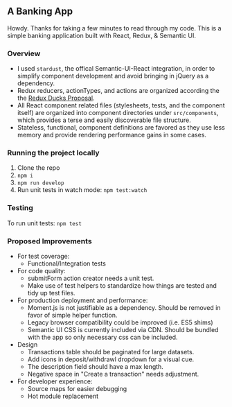 ## A Banking App
Howdy. Thanks for taking a few minutes to read through my code. This is a simple banking application built with React, Redux, & Semantic UI.

### Overview
- I used `stardust`, the offical Semantic-UI-React integration, in order to simplify component development and avoid bringing in jQuery as a dependency.
- Redux reducers, actionTypes, and actions are organized according the the [Redux Ducks Proposal](https://github.com/erikras/ducks-modular-redux).
- All React component related files (stylesheets, tests, and the component itself) are organized into component directories under `src/components`, which provides a terse and easily discoverable file structure.
- Stateless, functional, component definitions are favored as they use less memory and provide rendering performance gains in some cases.


### Running the project locally
1. Clone the repo
2. `npm i`
3. `npm run develop`
4. Run unit tests in watch mode: `npm test:watch`


### Testing
To run unit tests:
`npm test`

### Proposed Improvements
- For test coverage:
  - Functional/Integration tests
- For code quality:
  - submitForm action creator needs a unit test.
  - Make use of test helpers to standardize how things are tested and tidy up test files.
- For production deployment and performance:
  - Moment.js is not justifiable as a dependency. Should be removed in favor of simple helper function.
  - Legacy browser compatibility could be improved (i.e. ES5 shims)
  - Semantic UI CSS is currently included via CDN. Should be bundled with the app so only necessary css can be included. 
- Design
  - Transactions table should be paginated for large datasets.
  - Add icons in deposit/withdrawl dropdown for a visual cue.
  - The description field should have a max length.
  - Negative space in "Create a transaction" needs adjustment.
- For developer experience:
  - Source maps for easier debugging
  - Hot module replacement




